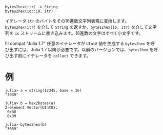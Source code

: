 ```
bytes2hex(itr) -> String
bytes2hex(io::IO, itr)
```

イテレータ `itr` のバイトをその16進数文字列表現に変換します。`bytes2hex(itr)` を介して `String` を返すか、`bytes2hex(io, itr)` を介して文字列を `io` ストリームに書き込みます。16進数の文字はすべて小文字です。

!!! compat "Julia 1.7"
    任意のイテレータが `UInt8` 値を生成する `bytes2hex` を呼び出すには、Julia 1.7 以降が必要です。以前のバージョンでは、`bytes2hex` を呼び出す前にイテレータを `collect` できます。


# 例

```jldoctest
julia> a = string(12345, base = 16)
"3039"

julia> b = hex2bytes(a)
2-element Vector{UInt8}:
 0x30
 0x39

julia> bytes2hex(b)
"3039"
```
